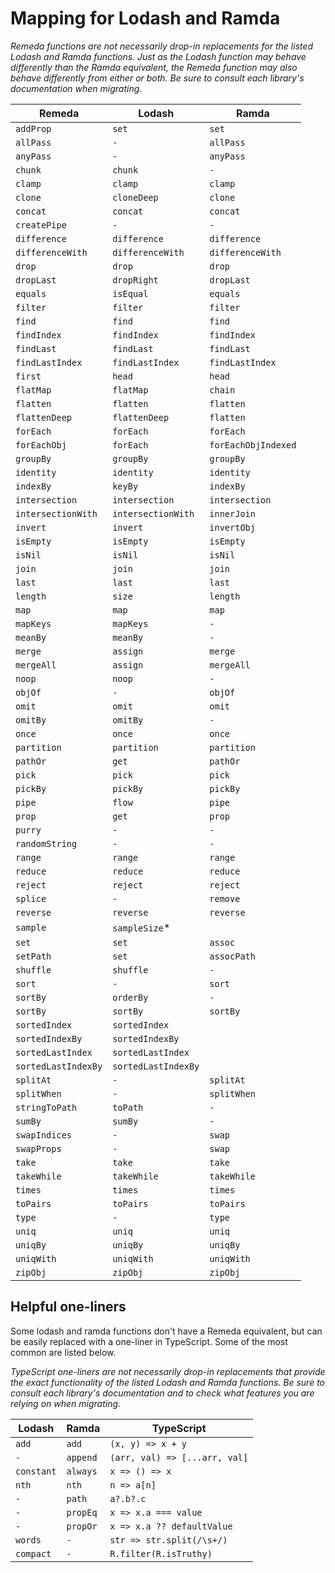 # Mapping for Lodash and Ramda

_Remeda functions are not necessarily drop-in replacements for the
listed Lodash and Ramda functions. Just as the Lodash function may behave
differently than the Ramda equivalent, the Remeda function may also
behave differently from either or both. Be sure to consult each library's
documentation when migrating._

| Remeda              | Lodash              | Ramda               |
| ------------------- | ------------------- | ------------------- |
| `addProp`           | `set`               | `set`               |
| `allPass`           | `-`                 | `allPass`           |
| `anyPass`           | `-`                 | `anyPass`           |
| `chunk`             | `chunk`             | `-`                 |
| `clamp`             | `clamp`             | `clamp`             |
| `clone`             | `cloneDeep`         | `clone`             |
| `concat`            | `concat`            | `concat`            |
| `createPipe`        | `-`                 | `-`                 |
| `difference`        | `difference`        | `difference`        |
| `differenceWith`    | `differenceWith`    | `differenceWith`    |
| `drop`              | `drop`              | `drop`              |
| `dropLast`          | `dropRight`         | `dropLast`          |
| `equals`            | `isEqual`           | `equals`            |
| `filter`            | `filter`            | `filter`            |
| `find`              | `find`              | `find`              |
| `findIndex`         | `findIndex`         | `findIndex`         |
| `findLast`          | `findLast`          | `findLast`          |
| `findLastIndex`     | `findLastIndex`     | `findLastIndex`     |
| `first`             | `head`              | `head`              |
| `flatMap`           | `flatMap`           | `chain`             |
| `flatten`           | `flatten`           | `flatten`           |
| `flattenDeep`       | `flattenDeep`       | `flatten`           |
| `forEach`           | `forEach`           | `forEach`           |
| `forEachObj`        | `forEach`           | `forEachObjIndexed` |
| `groupBy`           | `groupBy`           | `groupBy`           |
| `identity`          | `identity`          | `identity`          |
| `indexBy`           | `keyBy`             | `indexBy`           |
| `intersection`      | `intersection`      | `intersection`      |
| `intersectionWith`  | `intersectionWith`  | `innerJoin`         |
| `invert`            | `invert`            | `invertObj`         |
| `isEmpty`           | `isEmpty`           | `isEmpty`           |
| `isNil`             | `isNil`             | `isNil`             |
| `join`              | `join`              | `join`              |
| `last`              | `last`              | `last`              |
| `length`            | `size`              | `length`            |
| `map`               | `map`               | `map`               |
| `mapKeys`           | `mapKeys`           | `-`                 |
| `meanBy`            | `meanBy`            | `-`                 |
| `merge`             | `assign`            | `merge`             |
| `mergeAll`          | `assign`            | `mergeAll`          |
| `noop`              | `noop`              | `-`                 |
| `objOf`             | `-`                 | `objOf`             |
| `omit`              | `omit`              | `omit`              |
| `omitBy`            | `omitBy`            | `-`                 |
| `once`              | `once`              | `once`              |
| `partition`         | `partition`         | `partition`         |
| `pathOr`            | `get`               | `pathOr`            |
| `pick`              | `pick`              | `pick`              |
| `pickBy`            | `pickBy`            | `pickBy`            |
| `pipe`              | `flow`              | `pipe`              |
| `prop`              | `get`               | `prop`              |
| `purry`             | `-`                 | `-`                 |
| `randomString`      | `-`                 | `-`                 |
| `range`             | `range`             | `range`             |
| `reduce`            | `reduce`            | `reduce`            |
| `reject`            | `reject`            | `reject`            |
| `splice`            | `-`                 | `remove`            |
| `reverse`           | `reverse`           | `reverse`           |
| `sample`            | `sampleSize`\*      |                     |
| `set`               | `set`               | `assoc`             |
| `setPath`           | `set`               | `assocPath`         |
| `shuffle`           | `shuffle`           | `-`                 |
| `sort`              | `-`                 | `sort`              |
| `sortBy`            | `orderBy`           | `-`                 |
| `sortBy`            | `sortBy`            | `sortBy`            |
| `sortedIndex`       | `sortedIndex`       |                     |
| `sortedIndexBy`     | `sortedIndexBy`     |                     |
| `sortedLastIndex`   | `sortedLastIndex`   |                     |
| `sortedLastIndexBy` | `sortedLastIndexBy` |                     |
| `splitAt`           | `-`                 | `splitAt`           |
| `splitWhen`         | `-`                 | `splitWhen`         |
| `stringToPath`      | `toPath`            | `-`                 |
| `sumBy`             | `sumBy`             | `-`                 |
| `swapIndices`       | `-`                 | `swap`              |
| `swapProps`         | `-`                 | `swap`              |
| `take`              | `take`              | `take`              |
| `takeWhile`         | `takeWhile`         | `takeWhile`         |
| `times`             | `times`             | `times`             |
| `toPairs`           | `toPairs`           | `toPairs`           |
| `type`              | `-`                 | `type`              |
| `uniq`              | `uniq`              | `uniq`              |
| `uniqBy`            | `uniqBy`            | `uniqBy`            |
| `uniqWith`          | `uniqWith`          | `uniqWith`          |
| `zipObj`            | `zipObj`            | `zipObj`            |

## Helpful one-liners

Some lodash and ramda functions don't have a Remeda equivalent, but can be
easily replaced with a one-liner in TypeScript. Some of the most common
are listed below.

_TypeScript one-liners are not necessarily drop-in replacements that
provide the exact functionality of the listed Lodash and Ramda functions.
Be sure to consult each library's documentation and to check what features
you are relying on when migrating._

| Lodash     | Ramda    | TypeScript                    |
| ---------- | -------- | ----------------------------- |
| `add`      | `add`    | `(x, y) => x + y`             |
| `-`        | `append` | `(arr, val) => [...arr, val]` |
| `constant` | `always` | `x => () => x`                |
| `nth`      | `nth`    | `n => a[n]`                   |
| `-`        | `path`   | `a?.b?.c`                     |
| `-`        | `propEq` | `x => x.a === value`          |
| `-`        | `propOr` | `x => x.a ?? defaultValue`    |
| `words`    | `-`      | `str => str.split(/\s+/)`     |
| `compact`  | `-`      | `R.filter(R.isTruthy)`        |
